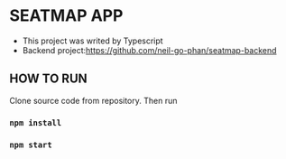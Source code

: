 # SEATMAP APP

- This project was writed by Typescript
- Backend project:https://github.com/neil-go-phan/seatmap-backend

## HOW TO RUN
Clone source code from repository. Then run

### `npm install`
### `npm start`
